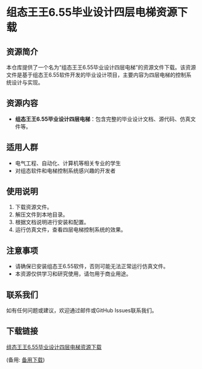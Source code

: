 # 组态王王6.55毕业设计四层电梯资源下载

## 资源简介

本仓库提供了一个名为“组态王王6.55毕业设计四层电梯”的资源文件下载。该资源文件是基于组态王6.55软件开发的毕业设计项目，主要内容为四层电梯的控制系统设计与实现。

## 资源内容

- **组态王王6.55毕业设计四层电梯**：包含完整的毕业设计文档、源代码、仿真文件等。

## 适用人群

- 电气工程、自动化、计算机等相关专业的学生
- 对组态软件和电梯控制系统感兴趣的开发者

## 使用说明

1. 下载资源文件。
2. 解压文件到本地目录。
3. 根据文档说明进行安装和配置。
4. 运行仿真文件，查看四层电梯控制系统的效果。

## 注意事项

- 请确保已安装组态王6.55软件，否则可能无法正常运行仿真文件。
- 本资源仅供学习和研究使用，请勿用于商业用途。

## 联系我们

如有任何问题或建议，欢迎通过邮件或GitHub Issues联系我们。

## 下载链接
[组态王王6.55毕业设计四层电梯资源下载](https://pan.quark.cn/s/aafe67e7171f) 

(备用: [备用下载](https://pan.baidu.com/s/1zXJtOmwkCN-NwEZbC63CJA?pwd=z1dx))
